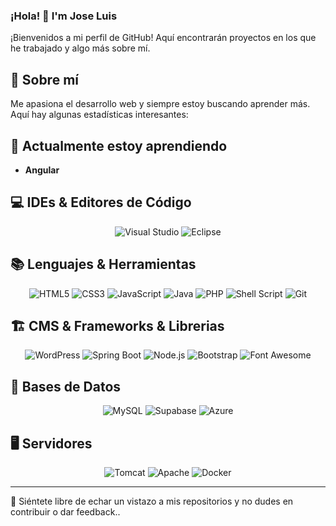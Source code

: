 
<!--
**jolujuan/jolujuan** is a ✨ _special_ ✨ repository because its `README.md` (this file) appears on your GitHub profile.

Here are some ideas to get you started:

- 🔭 I’m currently working on ...
- 🌱 I’m currently learning ...
- 👯 I’m looking to collaborate on ...
- 🤔 I’m looking for help with ...
- 💬 Ask me about ...
- 📫 How to reach me: ...
- 😄 Pronouns: ...
- ⚡ Fun fact: ...
-->

### ¡Hola! 👋 I'm Jose Luis

¡Bienvenidos a mi perfil de GitHub! Aquí encontrarán proyectos en los que he trabajado y algo más sobre mí.

## 🚀 Sobre mí
Me apasiona el desarrollo web y siempre estoy buscando aprender más. Aquí hay algunas estadísticas interesantes:

## 🌱 Actualmente estoy aprendiendo
- **Angular**

## 💻 IDEs & Editores de Código
<p align="center">
  <img alt="Visual Studio" src="https://img.shields.io/badge/-Visual_Studio-%235C2D91?style=flat-square&logo=visual-studio&logoColor=white">
  <img alt="Eclipse" src="https://img.shields.io/badge/-Eclipse-%232C2255?style=flat-square&logo=eclipse-ide&logoColor=white">
</p>


## 📚 Lenguajes & Herramientas
<p align="center">
  <img alt="HTML5" src="https://img.shields.io/badge/-HTML5-%23E34F26?style=flat-square&logo=html5&logoColor=white">
  <img alt="CSS3" src="https://img.shields.io/badge/-CSS3-%231572B6?style=flat-square&logo=css3">
  <img alt="JavaScript" src="https://img.shields.io/badge/-JavaScript-%23F7DF1E?style=flat-square&logo=javascript&logoColor=black">
  <img alt="Java" src="https://img.shields.io/badge/-Java-%23007396?style=flat-square&logo=java">
  <img alt="PHP" src="https://img.shields.io/badge/-PHP-%23777BB4?style=flat-square&logo=php">
  <img alt="Shell Script" src="https://img.shields.io/badge/-Shell_Script-%2391A3B0?style=flat-square&logo=gnu-bash&logoColor=white">
  <img alt="Git" src="https://img.shields.io/badge/-Git-%23F05032?style=flat-square&logo=git&logoColor=white">
</p>

## 🏗️ CMS & Frameworks & Librerias
<p align="center">
  <img alt="WordPress" src="https://img.shields.io/badge/-WordPress-%2321759B?style=flat-square&logo=wordpress&logoColor=white">
  <img alt="Spring Boot" src="https://img.shields.io/badge/-Spring_Boot-%236DB33F?style=flat-square&logo=spring-boot">
  <img alt="Node.js" src="https://img.shields.io/badge/-Node.js-%23339933?style=flat-square&logo=node.js&logoColor=white">
  <img alt="Bootstrap" src="https://img.shields.io/badge/-Bootstrap-%237952B3?style=flat-square&logo=bootstrap&logoColor=white">
  <img alt="Font Awesome" src="https://img.shields.io/badge/-Font_Awesome-%23339AF0?style=flat-square&logo=font-awesome&logoColor=white">
</p>

## 💾 Bases de Datos
<p align="center">
  <img alt="MySQL" src="https://img.shields.io/badge/-MySQL-%234479A1?style=flat-square&logo=mysql&logoColor=white">
  <img alt="Supabase" src="https://img.shields.io/badge/-Supabase-%2330AEF9?style=flat-square&logo=supabase&logoColor=white">
  <img alt="Azure" src="https://img.shields.io/badge/-Azure-%230072C6?style=flat-square&logo=microsoftazure&logoColor=white">
</p>

## 🖥️ Servidores
<p align="center">
  <img alt="Tomcat" src="https://img.shields.io/badge/-Tomcat-%23F8DC75?style=flat-square&logo=apache-tomcat&logoColor=black">
  <img alt="Apache" src="https://img.shields.io/badge/-Apache-%23D22128?style=flat-square&logo=apache&logoColor=white">
  <img alt="Docker" src="https://img.shields.io/badge/-Docker-%232496ED?style=flat-square&logo=docker&logoColor=white">
</p>


---

👀 Siéntete libre de echar un vistazo a mis repositorios y no dudes en contribuir o dar feedback.. <!-- y conectarte conmigo en [LinkedIn](https://www.linkedin.com/in/[TuPerfilDeLinkedIn]). -->


